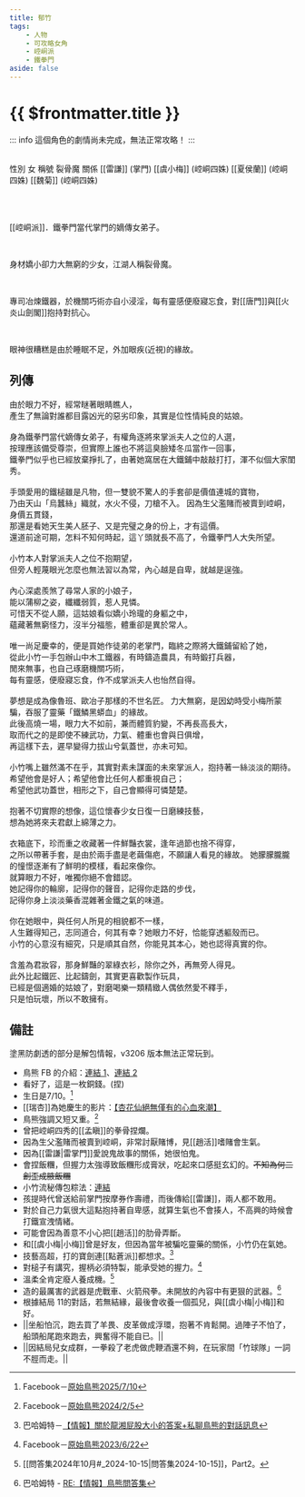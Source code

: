 ```yaml
---
title: 郁竹
tags:
    - 人物
    - 可攻略女角
    - 崆峒派
    - 鐵拳門
aside: false
---
```


# {{ $frontmatter.title }}

::: info
這個角色的劇情尚未完成，無法正常攻略！
:::

<ChTabs position="bottom">
	<ChTab title="初識">
		<ChMeet 
			src='/images/characters/girl_6/normal.webp' 
			nameTitle='裂骨魔'
			nameMain='郁竹'
			desc='崆峒派．鐵拳門當代的嫡傳女弟子。<br>身材嬌小，眼神兇惡的綠衣少女。<br>因為鍛冶手藝高明，頗負盛名，傳聞她力大無窮，能徒手掐碎旁人手骨，故而江湖人稱「裂骨魔」。'
			:animation=true
		/>
	</ChTab>
	<ChTab title="打扮後">
		<ChMeet 
			src='/images/characters/girl_6/special2.webp' 
			nameTitle='裂骨魔'
			nameMain='郁竹'
			desc='如今等閒難見，郁竹穿得像個姑娘家的樣子。<br>這是珍而重之地收藏在箱底，唯一一件沒有褪色的鮮豔衣裳。<br>即令是逢年過節也不捨得穿，之所以戴著手套，是由於兩手盡是老繭傷疤，不願讓人看見的緣故。'
			:animation=true
		/>
	</ChTab>
	<ChTab title="瞇眼">
		<Ch 
			src='/images/characters/girl_6/angry1.webp' 
			position='center'/>
		<ChName
			nameZh='瞇眼'
			nameEn='Squint'/>
	</ChTab>
	<ChTab title="生氣">
		<Ch 
			src='/images/characters/girl_6/angry2.webp' 
			position='center'/>
		<ChName
			nameZh='生氣'
			nameEn='Angry'/>
	</ChTab>
	<ChTab title="微笑">
		<Ch 
			src='/images/characters/girl_6/laugh1.webp' 
			position='center'/>
		<ChName
			nameZh='微笑'
			nameEn='Smile'/>
	</ChTab>
	<ChTab title="大笑">
		<Ch 
			src='/images/characters/girl_6/laugh2.webp' 
			position='center'/>
		<ChName
			nameZh='大笑'
			nameEn='Laugh'/>
	</ChTab>
	<ChTab title="尷尬">
		<Ch 
			src='/images/characters/girl_6/nervous3.webp' 
			position='center'/>
		<ChName
			nameZh='尷尬'
			nameEn='Embarrassed'/>
	</ChTab>
	<ChTab title="驚嚇">
		<Ch 
			src='/images/characters/girl_6/nervous2.webp' 
			position='center'/>
		<ChName
			nameZh='驚嚇'
			nameEn='Frightened'/>
	</ChTab>
	<ChTab title="哭泣">
		<Ch 
			src='/images/characters/girl_6/sad.webp' 
			position='center'/>
		<ChName
			nameZh='哭泣'
			nameEn='Cry'/>
	</ChTab>
	<ChTab title="得意">
		<Ch 
			src='/images/characters/girl_6/shy.webp' 
			position='center'/>
		<ChName
			nameZh='得意'
			nameEn='Proud'/>
	</ChTab>
	<ChTab title="害羞">
		<Ch 
			src='/images/characters/girl_6/shy2.webp' 
			position='center'/>
		<ChName
			nameZh='害羞'
			nameEn='Shy'/>
	</ChTab>
	<ChTab title="靉靆">
		<Ch 
			src='/images/characters/girl_6/glasses.webp' 
			position='center'/>
		<ChName
			nameZh='靉靆'
			nameEn='Glasses'/>
	</ChTab>
</ChTabs>

<br>

<InfoList>
	<Info title='角色資料' :open=true>
		<table>
			<ChTr>
				<ChTd isTitle=true>
					性別
				</ChTd>
				<ChTd>
					女
				</ChTd>
			</ChTr>
			<ChTr>
				<ChTd isTitle=true>
					稱號
				</ChTd>
				<ChTd>
					裂骨魔
				</ChTd>
			</ChTr>
			<ChTr>
				<ChTd isTitle=true position='center'>
					關係
				</ChTd>
			</ChTr>
			<ChTr>
				<ChTd position='center'>
					[[雷謙]] (掌門)
				</ChTd>
			</ChTr>
			<ChTr>
				<ChTd position='center'>
					[[虞小梅]] (崆峒四姝)
				</ChTd>
			</ChTr>
			<ChTr>
				<ChTd position='center'>
					[[夏侯蘭]] (崆峒四姝)
				</ChTd>
			</ChTr>
			<ChTr>
				<ChTd position='center'>
					[[魏菊]] (崆峒四姝)
				</ChTd>
			</ChTr>
		</table>
	</Info>
</InfoList>

<br>

[[崆峒派]]．鐵拳門當代掌門的嫡傳女弟子。

<br>

身材嬌小卻力大無窮的少女，江湖人稱裂骨魔。

<br>

專司冶煉鐵器，於機關巧術亦自小浸淫，每有靈感便廢寢忘食，對[[唐門]]與[[火炎山劍閣]]抱持對抗心。

<br>

眼神很糟糕是由於睡眠不足，外加眼疾(近視)的緣故。

<div style="clear:both;"></div>

## 列傳

<Tabs>
  <Tab title="列傳一">
	由於眼力不好，經常瞇著眼睛瞧人，<br>
	產生了無論對誰都目露凶光的惡劣印象，其實是位性情純良的姑娘。<br><br>
	身為鐵拳門當代嫡傳女弟子，有權角逐將來掌派夫人之位的人選，<br>
	按理應該備受尊崇，但實際上誰也不將這臭臉矮冬瓜當作一回事，<br>
	鐵拳門似乎也已經放棄掙扎了，由著她窩居在大鐵鋪中敲敲打打，渾不似個大家閨秀。<br><br>
	手頭愛用的鐵槌雖是凡物，但一雙貌不驚人的手套卻是價值連城的寶物，<br>
	乃由天山「烏蠶絲」織就，水火不侵，刀槍不入。
  </Tab>
  <Tab title="列傳二">
	因為生父濫賭而被賣到崆峒，身價五貫錢，<br>
	那還是看她天生美人胚子、又是完璧之身的份上，才有這價。<br>
	還道前途可期，怎料不知何時起，這丫頭就長不高了，令鐵拳門人大失所望。<br><br>
	小竹本人對掌派夫人之位不抱期望，<br>
	但旁人輕蔑眼光怎麼也無法習以為常，內心越是自卑，就越是逞強。<br><br>
	內心深處羨煞了尋常人家的小娘子，<br>
	能以蒲柳之姿，纖纖弱質，惹人見憐。<br>
	可惜天不從人願，這姑娘看似嬌小玲瓏的身軀之中，<br>
	蘊藏著無窮怪力，沒半分福態，體重卻是異於常人。<br><br>
	唯一尚足慶幸的，便是買她作徒弟的老掌門，臨終之際將大鐵鋪留給了她，<br>
	從此小竹一手包辦山中木工鐵器，有時鑄造農具，有時鍛打兵器，<br>
	閒來無事，也自己琢磨機關巧術，<br>
	每有靈感，便廢寢忘食，作不成掌派夫人也怡然自得。<br><br>
	夢想是成為像魯班、歐冶子那樣的不世名匠。
  </Tab>
  <Tab title="列傳三">
	力大無窮，是因幼時受小梅所蒙騙，吞服了靈藥「鐵鱗黑蟒血」的緣故。<br>
	此後高燒一場，眼力大不如前，兼而體質豹變，不再長高長大，<br>
	取而代之的是即使不練武功，力氣、體重也會與日俱增，<br>
	再這樣下去，遲早變得力拔山兮氣蓋世，亦未可知。<br><br>
	小竹嘴上雖然滿不在乎，其實對素未謀面的未來掌派人，抱持著一絲淡淡的期待。<br>
	希望他會是好人；希望他會比任何人都重視自己；<br>
	希望他武功蓋世，相形之下，自己會顯得可憐楚楚。<br><br>
	抱著不切實際的想像，這位懷春少女日復一日磨練技藝，<br>
	想為她將來夫君獻上綿薄之力。<br><br>
	衣箱底下，珍而重之收藏著一件鮮豔衣裳，逢年過節也捨不得穿，<br>
	之所以帶著手套，是由於兩手盡是老繭傷疤，不願讓人看見的緣故。
  </Tab>
  <Tab title="列傳四">
	她朦朦朧朧的憧憬逐漸有了鮮明的模樣，看起來像你。<br>
	就算眼力不好，唯獨你絕不會錯認。<br>
	她記得你的輪廓，記得你的聲音，記得你走路的步伐，<br>
	記得你身上淡淡藥香混雜著金鐵之氣的味道。<br><br>
	你在她眼中，與任何人所見的相貌都不一樣，<br>
	人生難得知己，志同道合，何其有幸？她眼力不好，恰能穿透軀殼而已。<br>
	小竹的心意沒有細究，只是順其自然，你能見其本心，她也認得真實的你。<br><br>
	含羞為君妝容，那身鮮豔的翠綠衣衫，除你之外，再無旁人得見。<br>
	此外比起鐵匠、比起鑄劍，其實更喜歡製作玩具，<br>
	已經是個適婚的姑娘了，對磨喝樂一類精緻人偶依然愛不釋手，<br>
	只是怕玩壞，所以不敢擁有。
  </Tab>
</Tabs>

## 備註

塗黑防劇透的部分是解包情報，v3206 版本無法正常玩到。

-   鳥熊 FB 的介紹：[連結 1](https://www.facebook.com/photo.php?fbid=170987152121335&id=100076301525150&set=a.165167019370015)、[連結 2](https://www.facebook.com/photo.php?fbid=170987148788002&id=100076301525150&set=a.165167019370015)
-   看好了，這是一枚銅錢。(捏)
-   生日是7/10。[^6]
-   [[瑞杏]]為她慶生的影片：[【杏花仙絕無僅有的心血來潮】](https://www.youtube.com/watch?v=ZELq9yk-Z5U)
-   鳥熊強調又短又重。[^5]
-   曾把崆峒四秀的[[孟瞋]]的拳骨捏爛。
-   因為生父濫賭而被賣到崆峒，非常討厭賭博，見[[趙活]]嗜賭會生氣。
-   因為[[雷謙|雷掌門]]愛說鬼故事的關係，她很怕鬼。
-   會捏飯糰，但握力太強導致飯糰形成膏狀，吃起來口感挺玄幻的。~~不知為何二創歪成腋飯糰~~
-   小竹流秘傳包粽法：[連結](https://www.facebook.com/photo/?fbid=278679134685469&set=a.165167019370015)
-   孩提時代曾送給前掌門按摩券作壽禮，而後傳給[[雷謙]]，兩人都不敢用。
-   對於自己力氣很大這點抱持著自卑感，就算生氣也不會揍人，不高興的時候會打鐵宣洩情緒。
-   可能會因為善意不小心把[[趙活]]的肋骨弄斷。
-   和[[虞小梅|小梅]]曾是好友，但因為當年被騙吃靈藥的關係，小竹仍在氣她。
-   技藝高超，打的寶劍連[[點蒼派]]都想求。[^1]
-   對槌子有講究，握柄必須特製，能承受她的握力。[^4]
-   溫柔全肯定廢人養成機。[^2]
-   造的最厲害的武器是虎戰車、火箭飛拳。未開放的內容中有更狠的武器。[^3]
-   根據<EndIcon no="11">結局 11</EndIcon>的對話，若無結緣，最後會收養一個孤兒，與[[虞小梅|小梅]]和好。
-   <MarkdownWrapper>||坐船怕沉，跑去買了羊畏、皮革做成浮環，抱著不肯鬆開。過陣子不怕了，船頭船尾跑來跑去，興奮得不能自已。||</MarkdownWrapper>
-   <MarkdownWrapper>||因結局兒女成群，一拳殺了老虎做虎鞭酒還不夠，在玩家間「竹球隊」一詞不脛而走。||</MarkdownWrapper>

[^1]: 巴哈姆特－[【情報】關於龍湘屁股大小的答案+私聊鳥熊的對話訊息](https://forum.gamer.com.tw/C.php?bsn=73317&snA=2973&tnum=8)
[^2]: [[問答集2024年10月#_2024-10-15|問答集2024-10-15]]，Part2。
[^3]: 巴哈姆特 - [RE:【情報】鳥熊問答集](https://forum.gamer.com.tw/Co.php?bsn=73317&sn=12029)
[^4]: Facebook－[原始鳥熊2023/6/22](https://www.facebook.com/obbstudio/posts/pfbid0z6pcw86rgZmFoA4oMnu9556bQ93fieMNrpSoXudrAC1k6HUWCGcNiS6H5NTiqWXXl)
[^5]: Facebook－[原始鳥熊2024/2/5](https://www.facebook.com/obbstudio/posts/pfbid0345ukMDW1MtXHXFDAegFGKnPSZ6Ypq2gcoLq2TgEeskhyHQzGeEuywWRtu4nC5mpTl)
[^6]: Facebook－[原始鳥熊2025/7/10](https://www.facebook.com/100076301525150/posts/pfbid02BbuAbiZiW8DFWeu9B7Sj6rRLgicFv9NjRodLxZ3TpF4pzmCYHqPhfmLpJHmS5kZol/)
